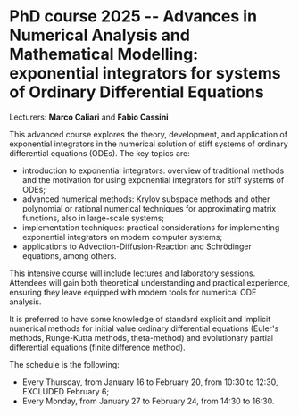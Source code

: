 # PhD course 2025 -- Advances in Numerical Analysis and Mathematical Modelling: exponential integrators for systems of Ordinary Differential Equations

Lecturers: **Marco Caliari** and **Fabio Cassini**

This advanced course explores the theory, development, and
application of exponential integrators in the numerical solution of stiff
systems of ordinary differential equations (ODEs). The key topics are:
* introduction to exponential integrators: overview of traditional
  methods and the motivation for using exponential integrators for stiff
  systems of ODEs;
* advanced numerical methods: Krylov subspace methods and other polynomial or
  rational numerical techniques for approximating matrix functions,
  also in large-scale systems;
* implementation techniques: practical considerations for implementing
  exponential integrators on modern computer systems;
* applications to Advection-Diffusion-Reaction and Schrödinger equations, among others.

This intensive course will include lectures and laboratory sessions.
Attendees will gain both theoretical understanding and practical
experience, ensuring they leave equipped with modern tools for numerical
ODE analysis.

It is preferred to have some knowledge of standard explicit and implicit
numerical methods for initial value ordinary differential equations
(Euler's methods, Runge-Kutta methods, theta-method) and evolutionary
partial differential equations (finite difference method).

The schedule is the following:
* Every Thursday, from January 16 to February 20, from 10:30 to 12:30, EXCLUDED February 6;
* Every Monday, from January 27 to February 24, from 14:30 to 16:30.
